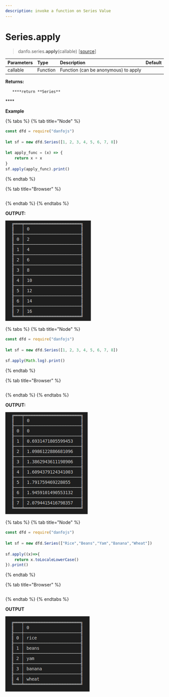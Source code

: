 ```yaml
---
description: invoke a function on Series Value
---
```


# Series.apply

> danfo.series.**apply**\(callable\) \[[source](https://github.com/opensource9ja/danfojs/blob/master/danfojs/src/core/series.js#L718)\]

| Parameters | Type | Description | Default |
| :--- | :--- | :--- | :--- |
| callable | Function | Function \(can be anonymous\) to apply |  |

**Returns:**

       ****return **Series**

\*\*\*\*

**Example**

{% tabs %}
{% tab title="Node" %}
```javascript
const dfd = require("danfojs")

let sf = new dfd.Series([1, 2, 3, 4, 5, 6, 7, 8])

let apply_func = (x) => {
    return x + x
}
sf.apply(apply_func).print()
```
{% endtab %}

{% tab title="Browser" %}
```

```
{% endtab %}
{% endtabs %}

**OUTPUT:**

![](../../.gitbook/assets/series_apply.png)

{% tabs %}
{% tab title="Node" %}
```javascript
const dfd = require("danfojs")

let sf = new dfd.Series([1, 2, 3, 4, 5, 6, 7, 8])

sf.apply(Math.log).print()
```
{% endtab %}

{% tab title="Browser" %}
```

```
{% endtab %}
{% endtabs %}

**OUTPUT:**

![](../../.gitbook/assets/series_apply1.png)

{% tabs %}
{% tab title="Node" %}
```javascript
const dfd = require("danfojs")

let sf = new dfd.Series(["Rice","Beans","Yam","Banana","Wheat"])

sf.apply((x)=>{
    return x.toLocaleLowerCase()
}).print()
```
{% endtab %}

{% tab title="Browser" %}
```

```
{% endtab %}
{% endtabs %}

**OUTPUT**

![](../../.gitbook/assets/series_apply2.png)



